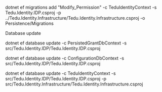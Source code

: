 


dotnet ef migrations add "Modify_Permission" -c TeduIdentityContext -s Tedu.Identity.IDP.csproj -p ../Tedu.Identity.Infrastructure/Tedu.Identity.Infrastructure.csproj -o Persistence/Migrations



Database update

dotnet ef database update -c PersistedGrantDbContext -s src/Tedu.Identity.IDP/Tedu.Identity.IDP.csproj

dotnet ef database update -c ConfigurationDbContext -s src/Tedu.Identity.IDP/Tedu.Identity.IDP.csproj

dotnet ef database update -c TeduIdentityContext -s src/Tedu.Identity.IDP/Tedu.Identity.IDP.csproj -p src/Tedu.Identity.Infrastructure/Tedu.Identity.Infrastructure.csproj